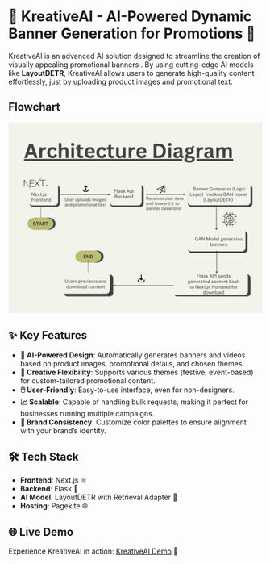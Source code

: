 
# 🎨 KreativeAI - AI-Powered Dynamic Banner Generation for Promotions 🎥

KreativeAI is an advanced AI solution designed to streamline the creation of visually appealing promotional banners . By using cutting-edge AI models like **LayoutDETR**, KreativeAI allows users to generate high-quality content effortlessly, just by uploading product images and promotional text.

## Flowchart 
![Shopping Process Flow Graph (1)](./static/Shopping%20Process%20Flow%20Graph.png)


## ✨ Key Features

- **🤖 AI-Powered Design**: Automatically generates banners and videos based on product images, promotional details, and chosen themes.
- **🎉 Creative Flexibility**: Supports various themes (festive, event-based) for custom-tailored promotional content.
- **🖱️ User-Friendly**: Easy-to-use interface, even for non-designers.
- **📈 Scalable**: Capable of handling bulk requests, making it perfect for businesses running multiple campaigns.
- **🎨 Brand Consistency**: Customize color palettes to ensure alignment with your brand’s identity.

## 🛠️ Tech Stack

- **Frontend**: Next.js ⚛️
- **Backend**: Flask 🐍
- **AI Model**: LayoutDETR with Retrieval Adapter 🤖
- **Hosting**: Pagekite 🌐

## 🌐 Live Demo

Experience KreativeAI in action: [KreativeAI Demo](https://kreativeai.pagekite.me/) 🚀

